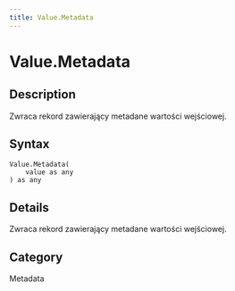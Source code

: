 ```yaml
---
title: Value.Metadata
---
```


# Value.Metadata


## Description

Zwraca rekord zawierający metadane wartości wejściowej.


## Syntax

```powerquery
Value.Metadata(
    value as any
) as any
```


## Details

Zwraca rekord zawierający metadane wartości wejściowej.



## Category
Metadata

